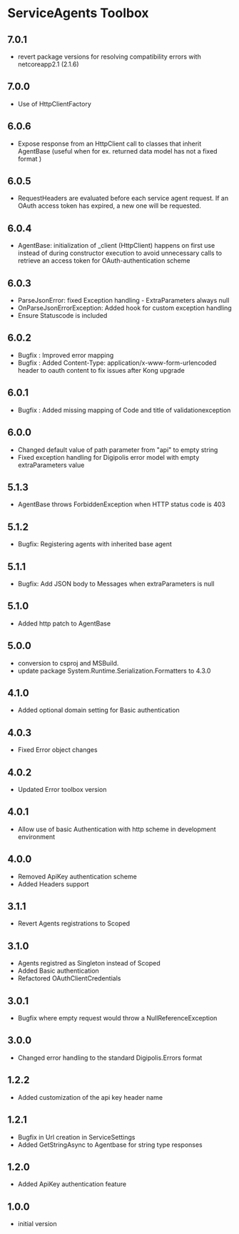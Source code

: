 # ServiceAgents Toolbox

## 7.0.1
- revert package versions for resolving compatibility errors with netcoreapp2.1 (2.1.6)

## 7.0.0
- Use of HttpClientFactory

## 6.0.6
- Expose response from an HttpClient call to classes that inherit AgentBase (useful when for ex. returned data model has not a fixed format )

## 6.0.5
- RequestHeaders are evaluated before each service agent request. If an OAuth access token has expired, a new one will be requested.

## 6.0.4
- AgentBase: initialization of _client (HttpClient) happens on first use instead of during constructor execution to avoid unnecessary calls to retrieve an access token for OAuth-authentication scheme

## 6.0.3
- ParseJsonError: fixed Exception handling - ExtraParameters always null
- OnParseJsonErrorException: Added hook for custom exception handling
- Ensure Statuscode is included

## 6.0.2
 - Bugfix : Improved error mapping
 - Bugfix : Added Content-Type: application/x-www-form-urlencoded header to oauth content to fix issues after Kong upgrade 

## 6.0.1
 - Bugfix : Added missing mapping of Code and title of validationexception

## 6.0.0

- Changed default value of path parameter from "api" to empty string
- Fixed exception handling for Digipolis error model with empty extraParameters value

## 5.1.3

- AgentBase throws ForbiddenException when HTTP status code is 403

## 5.1.2

- Bugfix: Registering agents with inherited base agent

## 5.1.1

- Bugfix: Add JSON body to Messages when extraParameters is null

## 5.1.0

- Added http patch to AgentBase

## 5.0.0

- conversion to csproj and MSBuild.
- update package System.Runtime.Serialization.Formatters to 4.3.0

## 4.1.0

- Added optional domain setting for Basic authentication

## 4.0.3

- Fixed Error object changes
 
## 4.0.2

- Updated Error toolbox version

## 4.0.1

- Allow use of basic Authentication with http scheme in development environment 

## 4.0.0

- Removed ApiKey authentication scheme
- Added Headers support

## 3.1.1

- Revert Agents registrations to Scoped

## 3.1.0

- Agents registred as Singleton instead of Scoped
- Added Basic authentication
- Refactored OAuthClientCredentials 

## 3.0.1

- Bugfix where empty request would throw a NullReferenceException


## 3.0.0

- Changed error handling to the standard Digipolis.Errors format

## 1.2.2

- Added customization of the api key header name

## 1.2.1

- Bugfix in Url creation in ServiceSettings
- Added GetStringAsync to Agentbase for string type responses

## 1.2.0

- Added ApiKey authentication feature

## 1.0.0

- initial version


